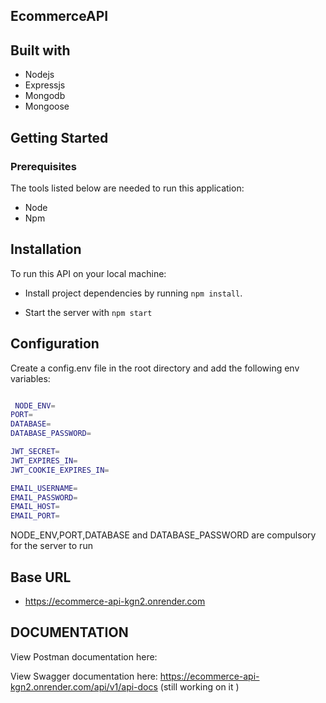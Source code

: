 ## EcommerceAPI

## Built with

- Nodejs
- Expressjs
- Mongodb
- Mongoose

## Getting Started

### Prerequisites

The tools listed below are needed to run this application:

- Node
- Npm

## Installation

To run this API on your local machine:

- Install project dependencies by running `npm install`.

- Start the server with `npm start`

## Configuration

Create a config.env file in the root directory and add the following env variables:

```bash

 NODE_ENV=
PORT=
DATABASE=
DATABASE_PASSWORD=

JWT_SECRET=
JWT_EXPIRES_IN=
JWT_COOKIE_EXPIRES_IN=

EMAIL_USERNAME=
EMAIL_PASSWORD=
EMAIL_HOST=
EMAIL_PORT=

```

NODE_ENV,PORT,DATABASE and DATABASE_PASSWORD are compulsory for the server to run 

## Base URL

- https://ecommerce-api-kgn2.onrender.com

## DOCUMENTATION
View Postman documentation here: 

View Swagger documentation here: https://ecommerce-api-kgn2.onrender.com/api/v1/api-docs (still working on it )
